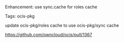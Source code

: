 Enhancement: use sync.cache for roles cache

Tags: ocis-pkg

update ocis-pkg/roles cache to use ocis-pkg/sync cache

https://github.com/owncloud/ocis/pull/1367
